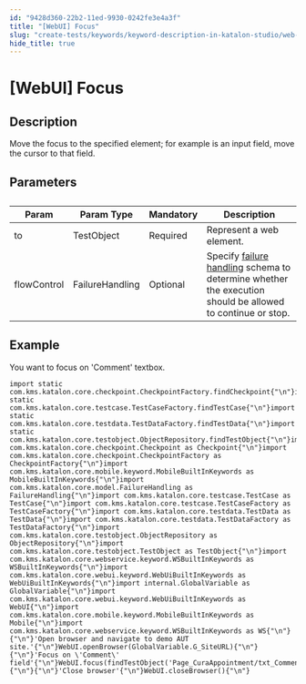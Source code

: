 ```yaml
---
id: "9428d360-22b2-11ed-9930-0242fe3e4a3f"
title: "[WebUI] Focus"
slug: "create-tests/keywords/keyword-description-in-katalon-studio/web-ui-keywords/webui-focus"
hide_title: true
---
```


# <a id="id_0" class="anchor_top_offset"/><a id="ariaid-title1" class="anchor_top_offset"/>[WebUI] Focus


## <a id="id_0__id_1" class="anchor_top_offset"/>Description

              
<p xmlns="http://www.w3.org/1999/xhtml" className="p">Move the focus to the specified element; for example is an input   field, move the cursor to that field.</p> 
      

## <a id="id_0__id_2" class="anchor_top_offset"/>Parameters

              
<table xmlns="http://www.w3.org/1999/xhtml" className="table anchor_top_offset" id="id_0__42ab334f-9675-4851-8a51-7ab8a6c0c8a7"><caption /><thead className="thead"><tr className><th className="entry anchor_top_offset" id="id_0__42ab334f-9675-4851-8a51-7ab8a6c0c8a7__entry__1">Param</th><th className="entry anchor_top_offset" id="id_0__42ab334f-9675-4851-8a51-7ab8a6c0c8a7__entry__2">Param Type</th><th className="entry anchor_top_offset" id="id_0__42ab334f-9675-4851-8a51-7ab8a6c0c8a7__entry__3">Mandatory</th><th className="entry anchor_top_offset" id="id_0__42ab334f-9675-4851-8a51-7ab8a6c0c8a7__entry__4">Description</th></tr></thead><tbody className="tbody"><tr className><td className="entry" headers="id_0__42ab334f-9675-4851-8a51-7ab8a6c0c8a7__entry__1 id_0__42ab334f-9675-4851-8a51-7ab8a6c0c8a7__entry__2 id_0__42ab334f-9675-4851-8a51-7ab8a6c0c8a7__entry__3 id_0__42ab334f-9675-4851-8a51-7ab8a6c0c8a7__entry__4 ">to</td><td className="entry" headers="id_0__42ab334f-9675-4851-8a51-7ab8a6c0c8a7__entry__1 id_0__42ab334f-9675-4851-8a51-7ab8a6c0c8a7__entry__2 id_0__42ab334f-9675-4851-8a51-7ab8a6c0c8a7__entry__3 id_0__42ab334f-9675-4851-8a51-7ab8a6c0c8a7__entry__4 ">TestObject</td><td className="entry" headers="id_0__42ab334f-9675-4851-8a51-7ab8a6c0c8a7__entry__1 id_0__42ab334f-9675-4851-8a51-7ab8a6c0c8a7__entry__2 id_0__42ab334f-9675-4851-8a51-7ab8a6c0c8a7__entry__3 id_0__42ab334f-9675-4851-8a51-7ab8a6c0c8a7__entry__4 ">Required</td><td className="entry" headers="id_0__42ab334f-9675-4851-8a51-7ab8a6c0c8a7__entry__1 id_0__42ab334f-9675-4851-8a51-7ab8a6c0c8a7__entry__2 id_0__42ab334f-9675-4851-8a51-7ab8a6c0c8a7__entry__3 id_0__42ab334f-9675-4851-8a51-7ab8a6c0c8a7__entry__4 ">Represent a web element.</td></tr><tr className><td className="entry" headers="id_0__42ab334f-9675-4851-8a51-7ab8a6c0c8a7__entry__1 id_0__42ab334f-9675-4851-8a51-7ab8a6c0c8a7__entry__2 id_0__42ab334f-9675-4851-8a51-7ab8a6c0c8a7__entry__3 id_0__42ab334f-9675-4851-8a51-7ab8a6c0c8a7__entry__4 ">flowControl</td><td className="entry" headers="id_0__42ab334f-9675-4851-8a51-7ab8a6c0c8a7__entry__1 id_0__42ab334f-9675-4851-8a51-7ab8a6c0c8a7__entry__2 id_0__42ab334f-9675-4851-8a51-7ab8a6c0c8a7__entry__3 id_0__42ab334f-9675-4851-8a51-7ab8a6c0c8a7__entry__4 ">FailureHandling</td><td className="entry" headers="id_0__42ab334f-9675-4851-8a51-7ab8a6c0c8a7__entry__1 id_0__42ab334f-9675-4851-8a51-7ab8a6c0c8a7__entry__2 id_0__42ab334f-9675-4851-8a51-7ab8a6c0c8a7__entry__3 id_0__42ab334f-9675-4851-8a51-7ab8a6c0c8a7__entry__4 ">Optional</td><td className="entry" headers="id_0__42ab334f-9675-4851-8a51-7ab8a6c0c8a7__entry__1 id_0__42ab334f-9675-4851-8a51-7ab8a6c0c8a7__entry__2 id_0__42ab334f-9675-4851-8a51-7ab8a6c0c8a7__entry__3 id_0__42ab334f-9675-4851-8a51-7ab8a6c0c8a7__entry__4 ">Specify <a className="xref" href="/docs/maintain/configure-failure-handling-settings-in-katalon-studio">failure handling</a> schema to         determine whether the execution should be allowed to continue or         stop.</td></tr></tbody></table> 
      

## <a id="id_0__id_3" class="anchor_top_offset"/>Example

              
<p xmlns="http://www.w3.org/1999/xhtml" className="p">You want to focus on 'Comment' textbox.</p> 
              
<pre xmlns="http://www.w3.org/1999/xhtml" className="pre codeblock"><code>import static com.kms.katalon.core.checkpoint.CheckpointFactory.findCheckpoint{"\n"}import static com.kms.katalon.core.testcase.TestCaseFactory.findTestCase{"\n"}import static com.kms.katalon.core.testdata.TestDataFactory.findTestData{"\n"}import static com.kms.katalon.core.testobject.ObjectRepository.findTestObject{"\n"}import com.kms.katalon.core.checkpoint.Checkpoint as Checkpoint{"\n"}import com.kms.katalon.core.checkpoint.CheckpointFactory as CheckpointFactory{"\n"}import com.kms.katalon.core.mobile.keyword.MobileBuiltInKeywords as MobileBuiltInKeywords{"\n"}import com.kms.katalon.core.model.FailureHandling as FailureHandling{"\n"}import com.kms.katalon.core.testcase.TestCase as TestCase{"\n"}import com.kms.katalon.core.testcase.TestCaseFactory as TestCaseFactory{"\n"}import com.kms.katalon.core.testdata.TestData as TestData{"\n"}import com.kms.katalon.core.testdata.TestDataFactory as TestDataFactory{"\n"}import com.kms.katalon.core.testobject.ObjectRepository as ObjectRepository{"\n"}import com.kms.katalon.core.testobject.TestObject as TestObject{"\n"}import com.kms.katalon.core.webservice.keyword.WSBuiltInKeywords as WSBuiltInKeywords{"\n"}import com.kms.katalon.core.webui.keyword.WebUiBuiltInKeywords as WebUiBuiltInKeywords{"\n"}import internal.GlobalVariable as GlobalVariable{"\n"}import com.kms.katalon.core.webui.keyword.WebUiBuiltInKeywords as WebUI{"\n"}import com.kms.katalon.core.mobile.keyword.MobileBuiltInKeywords as Mobile{"\n"}import com.kms.katalon.core.webservice.keyword.WSBuiltInKeywords as WS{"\n"}{"\n"}'Open browser and navigate to demo AUT site.'{"\n"}WebUI.openBrowser(GlobalVariable.G_SiteURL){"\n"}{"\n"}'Focus on \'Comment\' field'{"\n"}WebUI.focus(findTestObject('Page_CuraAppointment/txt_Comment')){"\n"}{"\n"}'Close browser'{"\n"}WebUI.closeBrowser(){"\n"}</code></pre> 
            
